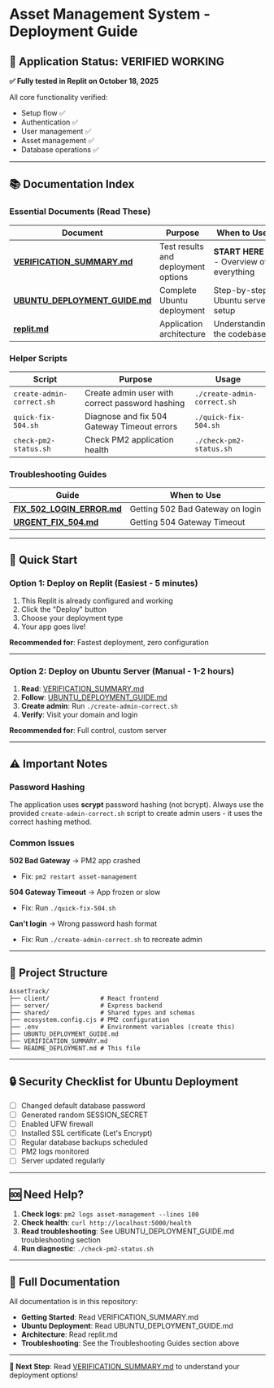 # Asset Management System - Deployment Guide

## 🎉 Application Status: VERIFIED WORKING

**✅ Fully tested in Replit on October 18, 2025**

All core functionality verified:
- Setup flow ✅
- Authentication ✅  
- User management ✅
- Asset management ✅
- Database operations ✅

---

## 📚 Documentation Index

### Essential Documents (Read These)

| Document | Purpose | When to Use |
|----------|---------|-------------|
| **[VERIFICATION_SUMMARY.md](./VERIFICATION_SUMMARY.md)** | Test results and deployment options | **START HERE** - Overview of everything |
| **[UBUNTU_DEPLOYMENT_GUIDE.md](./UBUNTU_DEPLOYMENT_GUIDE.md)** | Complete Ubuntu deployment | Step-by-step Ubuntu server setup |
| **[replit.md](./replit.md)** | Application architecture | Understanding the codebase |

### Helper Scripts

| Script | Purpose | Usage |
|--------|---------|-------|
| `create-admin-correct.sh` | Create admin user with correct password hashing | `./create-admin-correct.sh` |
| `quick-fix-504.sh` | Diagnose and fix 504 Gateway Timeout errors | `./quick-fix-504.sh` |
| `check-pm2-status.sh` | Check PM2 application health | `./check-pm2-status.sh` |

### Troubleshooting Guides

| Guide | When to Use |
|-------|-------------|
| **[FIX_502_LOGIN_ERROR.md](./FIX_502_LOGIN_ERROR.md)** | Getting 502 Bad Gateway on login |
| **[URGENT_FIX_504.md](./URGENT_FIX_504.md)** | Getting 504 Gateway Timeout |

---

## 🚀 Quick Start

### Option 1: Deploy on Replit (Easiest - 5 minutes)

1. This Replit is already configured and working
2. Click the "Deploy" button
3. Choose your deployment type
4. Your app goes live!

**Recommended for**: Fastest deployment, zero configuration

---

### Option 2: Deploy on Ubuntu Server (Manual - 1-2 hours)

1. **Read**: [VERIFICATION_SUMMARY.md](./VERIFICATION_SUMMARY.md)
2. **Follow**: [UBUNTU_DEPLOYMENT_GUIDE.md](./UBUNTU_DEPLOYMENT_GUIDE.md)
3. **Create admin**: Run `./create-admin-correct.sh`
4. **Verify**: Visit your domain and login

**Recommended for**: Full control, custom server

---

## ⚠️ Important Notes

### Password Hashing
The application uses **scrypt** password hashing (not bcrypt). Always use the provided `create-admin-correct.sh` script to create admin users - it uses the correct hashing method.

### Common Issues

**502 Bad Gateway** → PM2 app crashed
- Fix: `pm2 restart asset-management`

**504 Gateway Timeout** → App frozen or slow
- Fix: Run `./quick-fix-504.sh`

**Can't login** → Wrong password hash format
- Fix: Run `./create-admin-correct.sh` to recreate admin

---

## 📁 Project Structure

```
AssetTrack/
├── client/              # React frontend
├── server/              # Express backend
├── shared/              # Shared types and schemas
├── ecosystem.config.cjs # PM2 configuration
├── .env                 # Environment variables (create this)
├── UBUNTU_DEPLOYMENT_GUIDE.md
├── VERIFICATION_SUMMARY.md
└── README_DEPLOYMENT.md # This file
```

---

## 🔒 Security Checklist for Ubuntu Deployment

- [ ] Changed default database password
- [ ] Generated random SESSION_SECRET
- [ ] Enabled UFW firewall
- [ ] Installed SSL certificate (Let's Encrypt)
- [ ] Regular database backups scheduled
- [ ] PM2 logs monitored
- [ ] Server updated regularly

---

## 🆘 Need Help?

1. **Check logs**: `pm2 logs asset-management --lines 100`
2. **Check health**: `curl http://localhost:5000/health`
3. **Read troubleshooting**: See UBUNTU_DEPLOYMENT_GUIDE.md troubleshooting section
4. **Run diagnostic**: `./check-pm2-status.sh`

---

## 📖 Full Documentation

All documentation is in this repository:

- **Getting Started**: Read VERIFICATION_SUMMARY.md
- **Ubuntu Deployment**: Read UBUNTU_DEPLOYMENT_GUIDE.md  
- **Architecture**: Read replit.md
- **Troubleshooting**: See the Troubleshooting Guides section above

---

**🎯 Next Step**: Read [VERIFICATION_SUMMARY.md](./VERIFICATION_SUMMARY.md) to understand your deployment options!
